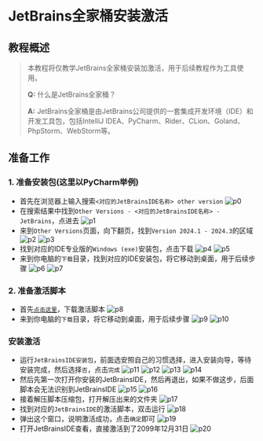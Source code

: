 # JetBrains全家桶安装激活

## 教程概述

> 本教程将仅教学JetBrains全家桶安装加激活，用于后续教程作为工具使用。
>
>**Q:** 什么是JetBrains全家桶？
>
>**A:** JetBrains全家桶是由JetBrains公司提供的一套集成开发环境（IDE）和开发工具包，包括IntelliJ IDEA、PyCharm、Rider、CLion、Goland、PhpStorm、WebStorm等。

## 准备工作

### 1. 准备安装包(这里以PyCharm举例)

- 首先在浏览器上输入搜索`<对应的JetBrainsIDE名称> other version`
![p0](../../img/foundation/p001/p0.png)
- 在搜索结果中找到`Other Versions - <对应的JetBrainsIDE名称> - JetBrains`，点进去
![p1](../../img/foundation/p001/p1.png)
- 来到`Other Versions`页面，向下翻页，找到`Version 2024.1 - 2024.3`的区域
![p2](../../img/foundation/p001/p2.png)
![p3](../../img/foundation/p001/p3.png)
- 找到对应的IDE专业版的`Windows (exe)`安装包，点击下载
![p4](../../img/foundation/p001/p4.png)
![p5](../../img/foundation/p001/p5.png)
- 来到你电脑的`下载`目录，找到对应的IDE安装包，将它移动到桌面，用于后续步骤
![p6](../../img/foundation/p001/p6.png)
![p7](../../img/foundation/p001/p7.png)

### 2. 准备激活脚本

- 首先[`点击这里`](https://enderg.lanzoum.com/i0aWN2ecyzle)，下载激活脚本
![p8](../../img/foundation/p001/p8.png)
- 来到你电脑的`下载`目录，将它移动到桌面，用于后续步骤
![p9](../../img/foundation/p001/p9.png)
![p10](../../img/foundation/p001/p10.png)

### 安装激活

- 运行`JetBrainsIDE安装包`，前面选安照自己的习惯选择，进入安装向导，等待安装完成，然后选择`否`，点击`完成`
![p11](../../img/foundation/p001/p11.png)
![p12](../../img/foundation/p001/p12.png)
![p13](../../img/foundation/p001/p13.png)
![p14](../../img/foundation/p001/p14.png)
- 然后先第一次打开你安装的JetBrainsIDE，然后再退出，如果不做这步，后面脚本会无法识别到JetBrainsIDE
![p15](../../img/foundation/p001/p15.png)
![p16](../../img/foundation/p001/p16.png)
- 接着解压脚本压缩包，打开解压出来的文件夹
![p17](../../img/foundation/p001/p17.png)
- 找到对应的`JetBrainsIDE`的激活脚本，双击运行
![p18](../../img/foundation/p001/p18.png)
- 弹出这个窗口，说明激活成功，点击`确定`即可
![p19](../../img/foundation/p001/p19.png)
- 打开JetBrainsIDE查看，直接激活到了2099年12月31日
![p20](../../img/foundation/p001/p20.png)
